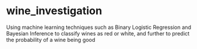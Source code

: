 # wine_investigation
Using machine learning techniques such as Binary Logistic Regression and Bayesian Inference to classify wines as red or white, and further to predict the probability of a wine being good
